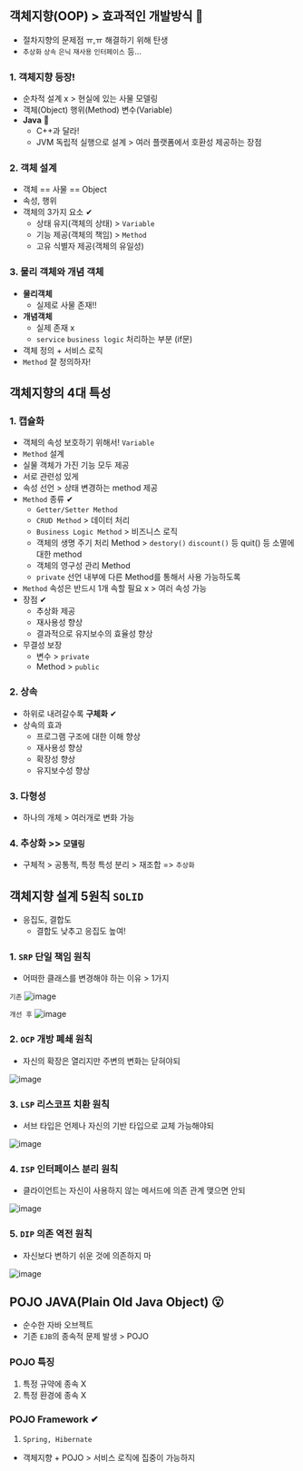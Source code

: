 ## 객체지향(OOP) > 효과적인 개발방식 🤗 
- 절차지향의 문제점 ㅠ,ㅠ 해결하기 위해 탄생
- `추상화` `상속` `은닉` `재사용` `인터페이스` 등...

### 1. 객체지향 등장!
- 순차적 설계 x > 현실에 있는 사물 모델링
- 객체(Object) 행위(Method) 변수(Variable)
- __Java__ 🤣
  - C++과 달라! 
  - JVM 독립적 실행으로 설계 > 여러 플랫폼에서 호환성 제공하는 장점

### 2. 객체 설계
- 객체 == 사물 == Object
- 속성, 행위
- 객체의 3가지 요소 ✔
  -   상태 유지(객체의 상태) > `Variable`
  -   기능 제공(객체의 책임) > `Method` 
  -   고유 식별자 제공(객체의 유일성)

### 3. 물리 객체와 개념 객체
- __물리객체__
  - 실제로 사물 존재!! 
- __개념객체__
  - 실제 존재 x
  - `service` `business logic` 처리하는 부분 (if문)
- 객체 정의 + 서비스 로직
- `Method` 잘 정의하자!

## 객체지향의 4대 특성
### 1. 캡슐화
- 객체의 속성 보호하기 위해서! `Variable`
-  `Method` 설계
  - 실물 객체가 가진 기능 모두 제공
  - 서로 관련성 있게
  - 속성 선언 > 상태 변경하는 method 제공
- `Method` 종류 ✔
  - `Getter/Setter Method`
  - `CRUD Method` > 데이터 처리
  - `Business Logic Method` > 비즈니스 로직
  - 객체의 생명 주기 처리 Method > `destory()` `discount()` 등 quit() 등 소멸에 대한 method
  - 객체의 영구성 관리 Method
  -   `private` 선언 내부에 다른 Method를 통해서 사용 가능하도록
-   `Method` 속성은 반드시 1개 속할 필요 x > 여러 속성 가능
- 장점 ✔
  - 추상화 제공
  - 재사용성 향상
  - 결과적으로 유지보수의 효율성 향상
- 무결성 보장
  - 변수 > `private`
  - Method > `public`
### 2. 상속
- 하위로 내려갈수록 __구체화__ ✔
- 상속의 효과
  - 프로그램 구조에 대한 이해 향상 
  - 재사용성 향상
  - 확장성 향상
  - 유지보수성 향상
### 3. 다형성
- 하나의 개체 > 여러개로 변화 가능

### 4. 추상화 >> `모델링` 
- 구체적 > 공통적, 특정 특성 분리 > 재조합 => `추상화`

## 객체지향 설계 5원칙 `SOLID`
- 응집도, 결합도
  - 결합도 낮추고 응집도 높여!
### 1. `SRP` 단일 책임 원칙
- 어떠한 클래스를 변경해야 하는 이유 > 1가지

`기존` 
![image](https://user-images.githubusercontent.com/61215550/154170055-f3054ccc-e0c2-461f-8a9b-aa13ac9bbe1a.png)

`개선 후`
![image](https://user-images.githubusercontent.com/61215550/154170133-0dbd6afe-5527-493f-9817-343e1a2471d1.png)

### 2. `OCP` 개방 폐쇄 원칙
- 자신의 확장은 열리지만 주변의 변화는 닫혀야되

![image](https://user-images.githubusercontent.com/61215550/154170337-cb0eb7ef-af11-4510-a821-a040093f9a60.png)

### 3. `LSP` 리스코프 치환 원칙
- 서브 타입은 언제나 자신의 기반 타입으로 교체 가능해야되

![image](https://user-images.githubusercontent.com/61215550/154170410-796445f1-5c07-4550-b810-ece1485d05ba.png)


### 4. `ISP` 인터페이스 분리 원칙
- 클라이언트는 자신이 사용하지 않는 메서드에 의존 관계 맺으면 안되

![image](https://user-images.githubusercontent.com/61215550/154170499-e585ee18-638d-4d75-b74c-04461fc25d43.png)

### 5. `DIP` 의존 역전 원칙
- 자신보다 변하기 쉬운 것에 의존하지 마

![image](https://user-images.githubusercontent.com/61215550/154170620-e9b09ca4-ef83-4da0-800d-06dbc8013bed.png)

## POJO JAVA(Plain Old Java Object) 😮
- 순수한 자바 오브젝트
- 기존 `EJB`의 종속적 문제 발생 > POJO
### POJO 특징
1. 특정 규약에 종속 X
2. 특정 환경에 종속 X

### POJO Framework ✔
1. `Spring, Hibernate`
  - 객체지향 + POJO > 서비스 로직에 집중이 가능하지
